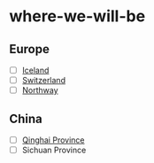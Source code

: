# where-we-will-be

## Europe
- [ ] [Iceland](https://mp.weixin.qq.com/s/gwIHHAJe_ucHS1ra_Yetjw)
- [ ] [Switzerland](https://www.mafengwo.cn/i/7271186.html)
- [ ] [Northway](http://www.mafengwo.cn/i/8991173.html)

## China
- [ ] [Qinghai Province](http://www.mafengwo.cn/i/8991173.html)
- [ ] Sichuan Province

